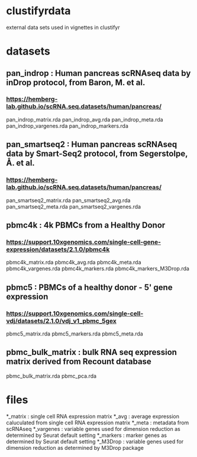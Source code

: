 # clustifyrdata
external data sets used in vignettes in clustifyr

# datasets
## pan_indrop : Human pancreas scRNAseq data by inDrop protocol, from Baron, M. et al.
### https://hemberg-lab.github.io/scRNA.seq.datasets/human/pancreas/
pan_indrop_matrix.rda
pan_indrop_avg.rda
pan_indrop_meta.rda
pan_indrop_vargenes.rda
pan_indrop_markers.rda

## pan_smartseq2 : Human pancreas scRNAseq data by Smart-Seq2 protocol, from Segerstolpe, Å. et al.
### https://hemberg-lab.github.io/scRNA.seq.datasets/human/pancreas/
pan_smartseq2_matrix.rda
pan_smartseq2_avg.rda
pan_smartseq2_meta.rda
pan_smartseq2_vargenes.rda

## pbmc4k : 4k PBMCs from a Healthy Donor
### https://support.10xgenomics.com/single-cell-gene-expression/datasets/2.1.0/pbmc4k
pbmc4k_matrix.rda
pbmc4k_avg.rda
pbmc4k_meta.rda
pbmc4k_vargenes.rda
pbmc4k_markers.rda
pbmc4k_markers_M3Drop.rda

## pbmc5 : PBMCs of a healthy donor - 5' gene expression
### https://support.10xgenomics.com/single-cell-vdj/datasets/2.1.0/vdj_v1_pbmc_5gex
pbmc5_matrix.rda
pbmc5_markers.rda
pbmc5_meta.rda

## pbmc_bulk_matrix : bulk RNA seq expression matrix derived from Recount database
pbmc_bulk_matrix.rda
pbmc_pca.rda

# files
*_matrix : single cell RNA expression matrix
*_avg : average expression caluculated from single cell RNA expression matrix
*_meta : metadata from scRNAseq
*_vargenes : variable genes used for dimension reduction as determined by Seurat default setting
*_markers : marker genes as determined by Seurat default setting
*_M3Drop : variable genes used for dimension reduction as determined by M3Drop package

